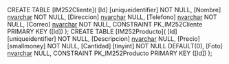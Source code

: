 CREATE TABLE [IM252Cliente](
	[Id] [uniqueidentifier] NOT NULL,
	[Nombre] [nvarchar](256) NOT NULL,
	[Direccion] [nvarchar](512) NULL,
	[Telefono] [nvarchar](128) NOT NULL,
	[Correo] [nvarchar](256) NOT NULL,
    CONSTRAINT PK_IM252Cliente PRIMARY KEY ([Id])
);
CREATE TABLE [IM252Producto](
	[Id] [uniqueidentifier] NOT NULL,
	[Descripcion] [nvarchar](128) NULL,
	[Precio] [smallmoney] NOT NULL,
	[Cantidad] [tinyint] NOT NULL DEFAULT(0),
	[Foto] [nvarchar](max) NULL,
    CONSTRAINT PK_IM252Producto PRIMARY KEY ([Id])
);
